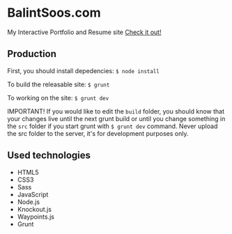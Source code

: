 # BalintSoos.com
My Interactive Portfolio and Resume site [Check it out!](http://balintsoos.com)

## Production
First, you should install depedencies:
`$ node install`

To build the releasable site:
`$ grunt`

To working on the site:
`$ grunt dev`

IMPORTANT!
If you would like to edit the `build` folder, you should know that your changes live until the next grunt build or until you change something in the `src` folder if you start grunt with `$ grunt dev` command.
Never upload the src folder to the server, it's for development purposes only.

## Used technologies
* HTML5
* CSS3
* Sass
* JavaScript
* Node.js
* Knockout.js
* Waypoints.js
* Grunt
